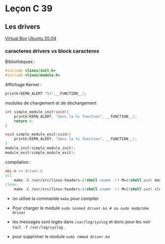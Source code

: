 # Leçon C 39

## Les drivers

[Virtual Box](https://www.virtualbox.org)
[Ubuntu 20.04](https://releases.ubuntu.com/20.04/)

### caracteres drivers vs block caracteres

Bibliothèques :

``` c
#include <linux/init.h>
#include <linux/module.h>
```

Affichage Kernel :

``` c
printk(KERN_ALERT "%s",__FUNCTION__);
```

modules de chargement et de déchargement

``` c
int simple_module_init(void){
	printk(KERN_ALERT, "dans la %s fonction", __FUNCTION__);
	return 0;
}

void simple_module_exit(void){
	printk(KERN_ALERT, "dans la %s fonction", __FUNCTION__);
}
module_init(simple_module_init);
module_exit(simple_module_exit);
```

compilation : 

``` Makefile
obj-m += driver.o
all:
	make -C /usr/src/linux-headers-$(shell uname -r) M=$(shell pwd) modules
clean:
	make -C /usr/src/linux-headers-$(shell uname -r) M=$(shell pwd) clean
```

* on utilise la commande `make` pour compiler.

* Pour charger le module `sudo insmod driver.ko # ou sudo modprobe driver`
* les messages sont logés dans `/var/log/syslog` et donc  pour les voir `tail -f /var/log/syslog` .

* pour supprimer le module `sudo rmmod driver.ko`
